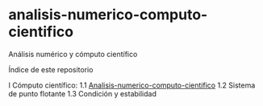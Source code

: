 # analisis-numerico-computo-cientifico
  Análisis numérico y cómputo científico 

Índice de este repositorio

I Cómputo científico:
	1.1 [Analisis-numerico-computo-cientifico](I/1.1.Analisis-numerico-computo-cientifico.pdf)
	1.2 Sistema de punto flotante
	1.3 Condición y estabilidad 
